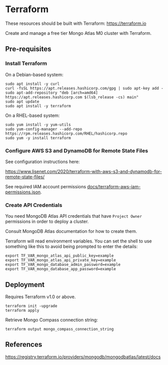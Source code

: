 # Terraform

These resources should be built with Terraform: https://terraform.io

Create and manage a free tier Mongo Atlas M0 cluster with Terraform.

## Pre-requisites

### Install Terraform

On a Debian-based system:

```
sudo apt install -y curl
curl -fsSL https://apt.releases.hashicorp.com/gpg | sudo apt-key add -
sudo apt-add-repository "deb [arch=amd64] https://apt.releases.hashicorp.com $(lsb_release -cs) main"
sudo apt update
sudo apt install -y terraform
```

On a RHEL-based system:

```
sudo yum install -y yum-utils
sudo yum-config-manager --add-repo https://rpm.releases.hashicorp.com/RHEL/hashicorp.repo
sudo yum -y install terraform
```

### Configure AWS S3 and DynamoDB for Remote State Files

See configuration instructions here:

https://www.lisenet.com/2020/terraform-with-aws-s3-and-dynamodb-for-remote-state-files/

See required IAM account permissions [docs/terraform-aws-iam-permissions.json](./docs/terraform-aws-iam-permissions.json).

### Create API Credentials

You need MongoDB Atlas API credentials that have `Project Owner` permissions in order to deploy a cluster.

Consult MongoDB Atlas documentation for how to create them.

Terraform will read environment variables. You can set the shell to use something like this to avoid being prompted to enter the details:

```
export TF_VAR_mongo_atlas_api_public_key=example
export TF_VAR_mongo_atlas_api_private_key=example
export TF_VAR_mongo_database_admin_password=example
export TF_VAR_mongo_database_app_password=example
```

## Deployment

Requires Terraform v1.0 or above.

```
terraform init -upgrade
terraform apply
```

Retrieve Mongo Compass connection string:

```
terraform output mongo_compass_connection_string
```

## References

https://registry.terraform.io/providers/mongodb/mongodbatlas/latest/docs
